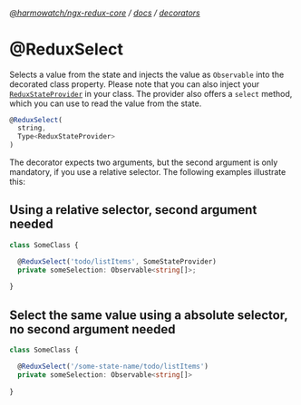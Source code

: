 ###### [@harmowatch/ngx-redux-core](../../README.md) / [docs](../index.md) / [decorators](./index.md)
 
# @ReduxSelect

Selects a value from the state and injects the value as `Observable` into the decorated class property. Please note that 
you can also inject your [`ReduxStateProvider`](../api/redux-state-provider.md) in your class. The provider also offers a 
`select` method, which you can use to read the value from the state.

```ts
@ReduxSelect(
  string,
  Type<ReduxStateProvider>
)
```

The decorator expects two arguments, but the second argument is only mandatory, if you use a relative selector. 
The following examples illustrate this: 

## Using a relative selector, second argument needed

```ts
class SomeClass {

  @ReduxSelect('todo/listItems', SomeStateProvider)
  private someSelection: Observable<string[]>;
  
}
```

## Select the same value using a absolute selector, no second argument needed

```ts
class SomeClass {

  @ReduxSelect('/some-state-name/todo/listItems')
  private someSelection: Observable<string[]>
  
}
```
